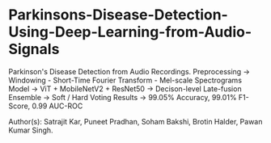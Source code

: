 # Parkinsons-Disease-Detection-Using-Deep-Learning-from-Audio-Signals

Parkinson's Disease Detection from Audio Recordings.
Preprocessing -> Windowing - Short-Time Fourier Transform - Mel-scale Spectrograms
Model -> ViT + MobileNetV2 + ResNet50 -> Decison-level Late-fusion Ensemble -> Soft / Hard Voting
Results -> 99.05% Accuracy, 99.01% F1-Score, 0.99 AUC-ROC

Author(s): Satrajit Kar, Puneet Pradhan, Soham Bakshi, Brotin Halder, Pawan Kumar Singh.
